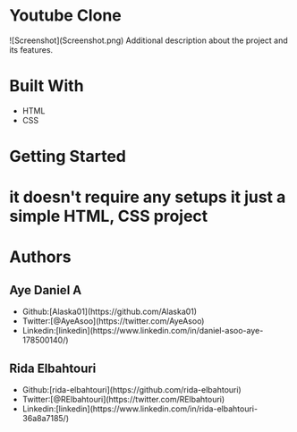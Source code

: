 <h1> Youtube Clone</h1>
![Screenshot](Screenshot.png)
Additional description about the project and its features.
<h1>Built With</h1>
<ul>
<li>HTML</li>
<li>CSS</li>
</ul>
<h1>Getting Started<h1>
<p>it doesn't require any setups it just a simple HTML, CSS project</p>

<h1>Authors</h1>
<h2>Aye Daniel A</h2> 
<ul>

<li>Github:[Alaska01](https://github.com/Alaska01)</li>
<li>Twitter:[@AyeAsoo](https://twitter.com/AyeAsoo)</li>
<li>Linkedin:[linkedin](https://www.linkedin.com/in/daniel-asoo-aye-178500140/)</li>
</ul>
<h2>Rida Elbahtouri</h2> 
<ul>

<li>Github:[rida-elbahtouri](https://github.com/rida-elbahtouri)</li>
<li>Twitter:[@RElbahtouri](https://twitter.com/RElbahtouri)</li>
<li>Linkedin:[linkedin](https://www.linkedin.com/in/rida-elbahtouri-36a8a7185/)</li>
</ul>